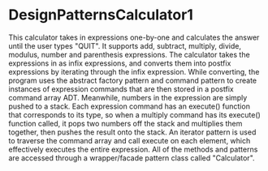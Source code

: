 # DesignPatternsCalculator1

This calculator takes in expressions one-by-one and calculates the answer until the user types "QUIT". It supports add, subtract, multiply, divide, modulus, number and parenthesis expressions. The calculator takes the expressions in as infix expressions, and converts them into postfix expressions by iterating through the infix expression. While converting, the program uses the abstract factory pattern and command pattern to create instances of expression commands that are then stored in a postfix command array ADT. Meanwhile, numbers in the expression are simply pushed to a stack. Each expression command has an execute() function that corresponds to its type, so when a multiply command has its execute() function called, it pops two numbers off the stack and multiplies them together, then pushes the result onto the stack. An iterator pattern is used to traverse the command array and call execute on each element, which effectively executes the entire expression. All of the methods and patterns are accessed through a wrapper/facade pattern class called "Calculator".
